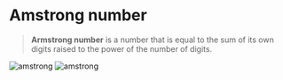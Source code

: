 # Amstrong number
> **Armstrong number** is a number that is equal to the sum of its own digits raised to the power of the number of digits.

![amstrong](https://www.programmingsimplified.com/images/c/Armstrong-number.png)
![amstrong](https://qph.fs.quoracdn.net/main-qimg-fc7aaa016c7c26f79aa1634e71d87404)